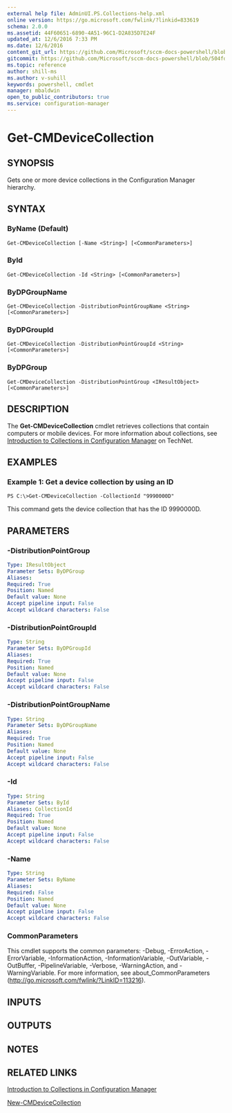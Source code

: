 ```yaml
---
external help file: AdminUI.PS.Collections-help.xml
online version: https://go.microsoft.com/fwlink/?linkid=833619
schema: 2.0.0
ms.assetid: 44F60651-6890-4A51-96C1-D2A835D7E24F
updated_at: 12/6/2016 7:33 PM
ms.date: 12/6/2016
content_git_url: https://github.com/Microsoft/sccm-docs-powershell/blob/live/sccm-cmdlets/ConfigurationManager/vlatest/Get-CMDeviceCollection.md
gitcommit: https://github.com/Microsoft/sccm-docs-powershell/blob/504fd5ae0c4dcc14877d18b3f201f0c5172688ce/sccm-cmdlets/ConfigurationManager/vlatest/Get-CMDeviceCollection.md
ms.topic: reference
author: shill-ms
ms.author: v-suhill
keywords: powershell, cmdlet
manager: mbaldwin
open_to_public_contributors: true
ms.service: configuration-manager
---
```


# Get-CMDeviceCollection

## SYNOPSIS
Gets one or more device collections in the Configuration Manager hierarchy.

## SYNTAX

### ByName (Default)
```
Get-CMDeviceCollection [-Name <String>] [<CommonParameters>]
```

### ById
```
Get-CMDeviceCollection -Id <String> [<CommonParameters>]
```

### ByDPGroupName
```
Get-CMDeviceCollection -DistributionPointGroupName <String> [<CommonParameters>]
```

### ByDPGroupId
```
Get-CMDeviceCollection -DistributionPointGroupId <String> [<CommonParameters>]
```

### ByDPGroup
```
Get-CMDeviceCollection -DistributionPointGroup <IResultObject> [<CommonParameters>]
```

## DESCRIPTION
The **Get-CMDeviceCollection** cmdlet retrieves collections that contain computers or mobile devices.
For more information about collections, see [Introduction to Collections in Configuration Manager](http://go.microsoft.com/fwlink/p/?LinkID=259433) on TechNet.

## EXAMPLES

### Example 1: Get a device collection by using an ID
```
PS C:\>Get-CMDeviceCollection -CollectionId "9990000D"
```

This command gets the device collection that has the ID 9990000D.

## PARAMETERS

### -DistributionPointGroup


```yaml
Type: IResultObject
Parameter Sets: ByDPGroup
Aliases: 
Required: True
Position: Named
Default value: None
Accept pipeline input: False
Accept wildcard characters: False
```

### -DistributionPointGroupId


```yaml
Type: String
Parameter Sets: ByDPGroupId
Aliases: 
Required: True
Position: Named
Default value: None
Accept pipeline input: False
Accept wildcard characters: False
```

### -DistributionPointGroupName


```yaml
Type: String
Parameter Sets: ByDPGroupName
Aliases: 
Required: True
Position: Named
Default value: None
Accept pipeline input: False
Accept wildcard characters: False
```

### -Id


```yaml
Type: String
Parameter Sets: ById
Aliases: CollectionId
Required: True
Position: Named
Default value: None
Accept pipeline input: False
Accept wildcard characters: False
```

### -Name


```yaml
Type: String
Parameter Sets: ByName
Aliases: 
Required: False
Position: Named
Default value: None
Accept pipeline input: False
Accept wildcard characters: False
```

### CommonParameters
This cmdlet supports the common parameters: -Debug, -ErrorAction, -ErrorVariable, -InformationAction, -InformationVariable, -OutVariable, -OutBuffer, -PipelineVariable, -Verbose, -WarningAction, and -WarningVariable. For more information, see about_CommonParameters (http://go.microsoft.com/fwlink/?LinkID=113216).

## INPUTS

## OUTPUTS

## NOTES

## RELATED LINKS

[Introduction to Collections in Configuration Manager](http://go.microsoft.com/fwlink/p/?LinkID=259433)

[New-CMDeviceCollection](xref:ConfigurationManager/vlatest/New-CMDeviceCollection.md)


